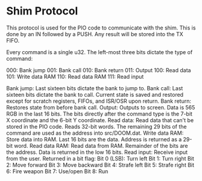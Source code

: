 # Shim Protocol

This protocol is used for the PIO code to communicate with the shim. This is done by an IN followed by a PUSH. Any result will be
stored into the TX FIFO.

Every command is a single u32. The left-most three bits dictate the type of command:

000: Bank jump
001: Bank call
010: Bank return
011: Output
100: Read data
101: Write data RAM
110: Read data RAM
111: Read input

Bank jump: Last sixteen bits dictate the bank to jump to.
Bank call: Last sixteen bits dictate the bank to call. Current state is saved and restored except for scratch registers, FIFOs,
and ISR/OSR upon return.
Bank return: Restores state from before bank call.
Output: Outputs to screen. Data is 565 RGB in the last 16 bits. The bits directly after the command type is the 7-bit X coordinate
and the 6-bit Y coordinate.
Read data: Read data that can't be stored in the PIO code. Reads 32-bit words. The remaining 29 bits of the command are used as
the address into src/DOOM.dat.
Write data RAM: Store data into RAM. Last 16 bits are the data. Address is returned as a 29-bit word.
Read data RAM: Read data from RAM. Remainder of the bits are the address. Data is returned in the low 16 bits.
Read input: Receive input from the user. Returned in a bit flag:
    Bit 0 (LSB): Turn left
    Bit 1: Turn right
    Bit 2: Move forward
    Bit 3: Move backward
    Bit 4: Strafe left
    Bit 5: Strafe right
    Bit 6: Fire weapon
    Bit 7: Use/open
    Bit 8: Run
